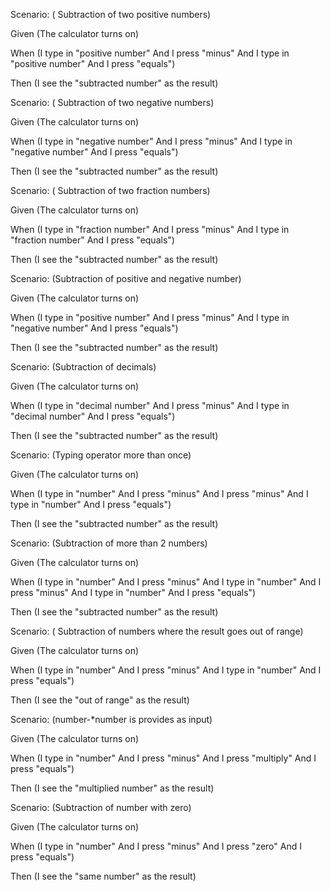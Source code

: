 
Scenario: ( Subtraction of two positive numbers)

Given (The calculator turns on)

When (I type in "positive number" And I press "minus" And I type in "positive number" And I press "equals")

Then (I see the "subtracted number" as the result)

Scenario: ( Subtraction of two negative numbers)

Given (The calculator turns on)

When (I type in "negative number" And I press "minus" And I type in "negative number" And I press "equals")

Then (I see the "subtracted number" as the result)

Scenario: ( Subtraction of two fraction numbers)

Given (The calculator turns on)

When (I type in "fraction number" And I press "minus" And I type in "fraction number" And I press "equals")

Then (I see the "subtracted number" as the result)

Scenario: (Subtraction of positive and negative number)

Given (The calculator turns on)

When (I type in "positive number" And I press "minus" And I type in "negative number" And I press "equals")

Then (I see the "subtracted number" as the result)

Scenario: (Subtraction of decimals)

Given (The calculator turns on)

When (I type in "decimal number" And I press "minus" And I type in "decimal number" And I press "equals")

Then (I see the "subtracted number" as the result)

Scenario: (Typing operator more than once)

Given (The calculator turns on)

When (I type in "number" And I press "minus" And I press "minus" And I type in "number" And I press "equals")

Then (I see the "subtracted number" as the result)

Scenario: (Subtraction of more than 2 numbers)

Given (The calculator turns on)

When (I type in "number" And I press "minus" And I type in "number" And I press "minus" And I type in "number" And I press "equals")

Then (I see the "subtracted number" as the result)

Scenario: ( Subtraction of numbers where the result goes out of range)

Given (The calculator turns on)

When (I type in "number" And I press "minus" And I type in "number" And I press "equals")

Then (I see the "out of range" as the result)

Scenario: (number-*number is provides as input)

Given (The calculator turns on)

When (I type in "number" And I press "minus" And I press "multiply" And I press "equals")

Then (I see the "multiplied number" as the result)

Scenario: (Subtraction of number with zero)

Given (The calculator turns on)

When (I type in "number" And I press "minus" And I press "zero" And I press "equals")

Then (I see the "same number" as the result)
